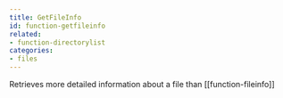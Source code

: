 ```yaml
---
title: GetFileInfo
id: function-getfileinfo
related:
- function-directorylist
categories:
- files
---
```


Retrieves more detailed information about a file than [[function-fileinfo]]
